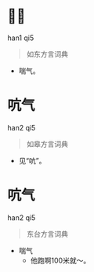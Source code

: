 # 𩠾气
han1 qi5
> 如东方言词典
- 喘气。

# 吭气
han2 qi5
> 如皋方言词典
- 见“吭”。

# 吭气
han2 qi5
> 东台方言词典
- 喘气
  - 他跑啊100米就～。
